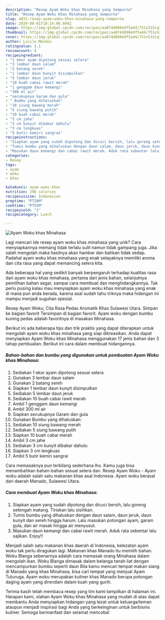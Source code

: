 ```yaml
---
description: "Resep Ayam Woku khas Minahasa yang Sempurna"
title: "Resep Ayam Woku khas Minahasa yang Sempurna"
slug: 4031-resep-ayam-woku-khas-minahasa-yang-sempurna
date: 2020-08-01T18:14:06.846Z
image: https://img-global.cpcdn.com/recipes/aa074d898e9f5a44/751x532cq70/ayam-woku-khas-minahasa-foto-resep-utama.jpg
thumbnail: https://img-global.cpcdn.com/recipes/aa074d898e9f5a44/751x532cq70/ayam-woku-khas-minahasa-foto-resep-utama.jpg
cover: https://img-global.cpcdn.com/recipes/aa074d898e9f5a44/751x532cq70/ayam-woku-khas-minahasa-foto-resep-utama.jpg
author: Lucile Mendez
ratingvalue: 3.1
reviewcount: 4
recipeingredient:
- "1 ekor ayam dipotong sesuai selera"
- "3 lembar daun salam"
- "2 batang sereh"
- "1 lembar daun kunyit disimpulkan"
- "5 lembar daun jeruk"
- "10 buah cabai rawit merah"
- "1 genggam daun kemangi"
- "300 ml air"
- "secukupnya Garam dan gula"
- " Bumbu yang dihaluskan"
- "10 siung bawang merah"
- "5 siung bawang putih"
- "10 buah cabai merah"
- "3 cm jahe"
- "3 cm kunyit dibakar dahulu"
- "3 cm lengkuas"
- "5 butir kemiri sangrai"
recipeinstructions:
- "Siapkan ayam yang sudah dipotong dan dicuci bersih, lalu goreng setengah matang. Tiriskan lalu sisihkan."
- "Tumis bumbu yang dihaluskan dengan daun salam, daun jeruk, daun kunyit dan sereh hingga harum. Lalu masukan potongan ayam, garam gula, dan air masak hingga air menyusut."
- "Masukan daun kemangi dan cabai rawit merah. Aduk rata sebentar lalu sajikan. Enjoy!!"
categories:
- Resep
tags:
- ayam
- woku
- khas

katakunci: ayam woku khas 
nutrition: 298 calories
recipecuisine: Indonesian
preptime: "PT20M"
cooktime: "PT55M"
recipeyield: "1"
recipecategory: Lunch

---
```



![Ayam Woku khas Minahasa](https://img-global.cpcdn.com/recipes/aa074d898e9f5a44/751x532cq70/ayam-woku-khas-minahasa-foto-resep-utama.jpg)

Lagi mencari ide resep ayam woku khas minahasa yang unik? Cara menyiapkannya memang tidak terlalu sulit namun tidak gampang juga. Jika salah mengolah maka hasilnya akan hambar dan bahkan tidak sedap. Padahal ayam woku khas minahasa yang enak selayaknya memiliki aroma dan cita rasa yang dapat memancing selera kita.

Ada beberapa hal yang sedikit banyak berpengaruh terhadap kualitas rasa dari ayam woku khas minahasa, pertama dari jenis bahan, selanjutnya pemilihan bahan segar, sampai cara membuat dan menghidangkannya. Tak perlu pusing kalau mau menyiapkan ayam woku khas minahasa yang enak di mana pun anda berada, karena asal sudah tahu triknya maka hidangan ini mampu menjadi suguhan spesial.

Resep Ayam Woku, Cita Rasa Pedas Aromatik Khas Sulawesi Utara. Simpan ke bagian favorit Tersimpan di bagian favorit. Ayam woku dengan bumbu kuning pedas adalah favoritnya di masakan Minahasa.


Berikut ini ada beberapa tips dan trik praktis yang dapat diterapkan untuk mengolah ayam woku khas minahasa yang siap dikreasikan. Anda dapat menyiapkan Ayam Woku khas Minahasa menggunakan 17 jenis bahan dan 3 tahap pembuatan. Berikut ini cara dalam membuat hidangannya.

<!--inarticleads1-->

##### Bahan-bahan dan bumbu yang digunakan untuk pembuatan Ayam Woku khas Minahasa:

1. Sediakan 1 ekor ayam dipotong sesuai selera
1. Gunakan 3 lembar daun salam
1. Gunakan 2 batang sereh
1. Siapkan 1 lembar daun kunyit disimpulkan
1. Sediakan 5 lembar daun jeruk
1. Sediakan 10 buah cabai rawit merah
1. Ambil 1 genggam daun kemangi
1. Ambil 300 ml air
1. Siapkan secukupnya Garam dan gula
1. Gunakan  Bumbu yang dihaluskan:
1. Sediakan 10 siung bawang merah
1. Sediakan 5 siung bawang putih
1. Siapkan 10 buah cabai merah
1. Ambil 3 cm jahe
1. Sediakan 3 cm kunyit dibakar dahulu
1. Siapkan 3 cm lengkuas
1. Ambil 5 butir kemiri sangrai


Cara memasaknya pun terbilang sederhana lho. Kamu juga bisa menambahkan bahan-bahan sesuai selera dan. Resep Ayam Woku - Ayam woku adalah salah satu makanan khas asal Indonesia. Ayam woku berasal dari daerah Manado, Sulawesi Utara. 

<!--inarticleads2-->

##### Cara membuat Ayam Woku khas Minahasa:

1. Siapkan ayam yang sudah dipotong dan dicuci bersih, lalu goreng setengah matang. Tiriskan lalu sisihkan.
1. Tumis bumbu yang dihaluskan dengan daun salam, daun jeruk, daun kunyit dan sereh hingga harum. Lalu masukan potongan ayam, garam gula, dan air masak hingga air menyusut.
1. Masukan daun kemangi dan cabai rawit merah. Aduk rata sebentar lalu sajikan. Enjoy!!


Menjadi salah satu makanan khas daerah di Indonesia, kelezatan ayam woku tak perlu diragukan lagi. Makanan khas Manado itu memilih bahan. Woku Blanga sebenarnya adalah cara memasak orang Minahasa dalam mengolah ikan. Woku Blanga dimasak dalam belanga tanah liat dengan mencampurkan bumbu seperti daun Bila kamu mencari tempat makan siang di Manado yang khas Minahasa, bisa cari tempat yang menjual Ayam Tuturuga. Ayam woku merupakan kuliner khas Manado berupa potongan daging ayam yang direndam dalam kuah yang gurih. 

Terima kasih telah membaca resep yang tim kami tampilkan di halaman ini. Harapan kami, olahan Ayam Woku khas Minahasa yang mudah di atas dapat membantu Anda menyiapkan hidangan yang lezat untuk keluarga/teman ataupun menjadi inspirasi bagi Anda yang berkeinginan untuk berbisnis kuliner. Semoga bermanfaat dan selamat mencoba!
